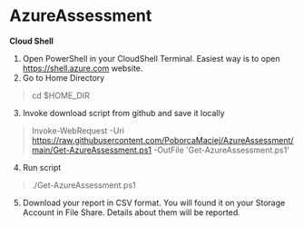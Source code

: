 # AzureAssessment

**Cloud Shell**

1. Open PowerShell in your CloudShell Terminal. Easiest way is to open https://shell.azure.com website.
2. Go to Home Directory

> cd $HOME_DIR 

3. Invoke download script from github and save it locally

> Invoke-WebRequest -Uri https://raw.githubusercontent.com/PoborcaMaciej/AzureAssessment/main/Get-AzureAssessment.ps1 -OutFile 'Get-AzureAssessment.ps1'

4. Run script
> ./Get-AzureAssessment.ps1

5. Download your report in CSV format. You will found it on your Storage Account in File Share. Details about them will be reported.
